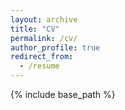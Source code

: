 ```yaml
---
layout: archive
title: "CV"
permalink: /cv/
author_profile: true
redirect_from:
  - /resume
---
```


{% include base_path %}

<!-- [Resume](http://agarwalishika.github.io/files/ishikaagarwal.pdf) -->

<object data="http://agarwalishika.github.io/files/ishikaagarwal.pdf" width="1000" height="1000" type='application/pdf'></object>
<object data="C:\\Users\\ishik\\OneDrive\\code\\agarwalishika.github.io\\files\\ishikaagarwal.pdf" width="1000" height="1000" type='application/pdf'></object>

<!--
<embed src="http://agarwalishika.github.io/files/ishikaagarwal.pdf" type="application/pdf">

Education
======
* MS, University of Illinois, Urbana-Champaign, August 2022 - Present
* BS, Purdue University, July 2019 - May 2022

Skills
======
* Languages: Python, Java, C, C#, R, JavaScript, TypeScript
* Machine Learning Frameworks: Pytorch, TensorFlow, Keras, Open AI Gym, Mujoco, Jupyter
* Tools & Frameworks: Git, GNU Debugger, Java Profilers, Tomcat, Maven, Docker, Postman
* Oracle Certified Associate Java Programmer


Experience
======
* Research Assistant - UIUC (August 2022 - Present)
  * RA in Professor Hanghang Tong’s IDEA Lab researching in Graph ML. Below are the projects I am working on:
    * Active Graph Anomaly Detection using Bi-Level Optimization by Ishika Agarwal, Qinghai Zhou and Hanghang Tong: We are exploring how to find anomalies in graph data using active learning, generative models and bi-level optimization. Given a graph with nodes, node attributes, edges and an oracle, we will try to learn a strong enough autoencoder that can learn the distinction between anomalous and benign nodes. Similar to real life, we do not have labels, but we have a human annotator who can make an educated guess for the label. From the human annotator, we will receive the label and their confidence (percentage) – we claim that we can use the soft label to learn highly accurate hard labels.
    * Neural Active Learning with Minimal Bandit Context Space by Yikun Ban, Ishika Agarwal, Hanghang Tong and Jingrui He: We aim to solve k-classification using active, multi-armed bandits. MAB agents can take a lot of space and time to perform k-classification (due to arm size/neural network size). However, by combining the dual exploitation-exploration structure of MAB’s and the computational efficiency of active learning, we can achieve better results than either method while keeping the running time low.


* Fall 2015: Research Assistant
  * Github University
  * Duties included: Merging pull requests
  * Supervisor: Professor Hub
  

Publications
======
  <ul>{% for post in site.publications %}
    {% include archive-single-cv.html %}
  {% endfor %}</ul>

Projects
======
  <ul>{% for post in site.projects %}
    {% include archive-single-cv.html %}
  {% endfor %}</ul>
  
Talks
======
  <ul>{% for post in site.talks %}
    {% include archive-single-talk-cv.html %}
  {% endfor %}</ul>
  
Teaching
======
  <ul>{% for post in site.teaching %}
    {% include archive-single-cv.html %}
  {% endfor %}</ul>
  
Service and leadership
======
* Currently signed in to 43 different slack teams
-->

